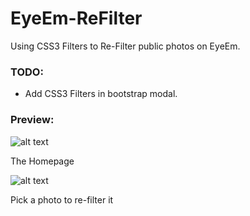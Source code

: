 EyeEm-ReFilter
==============

Using CSS3 Filters to Re-Filter public photos on EyeEm.

### TODO:
+ Add CSS3 Filters in bootstrap modal.

### Preview:
![alt text](https://raw.github.com/DonaldDerek/EyeEm-ReFilter/master/public/images/preview/1.png "Homepage")

The Homepage

![alt text](https://raw.github.com/DonaldDerek/EyeEm-ReFilter/master/public/images/preview/2.png "Pick a Photo")

Pick a photo to re-filter it

